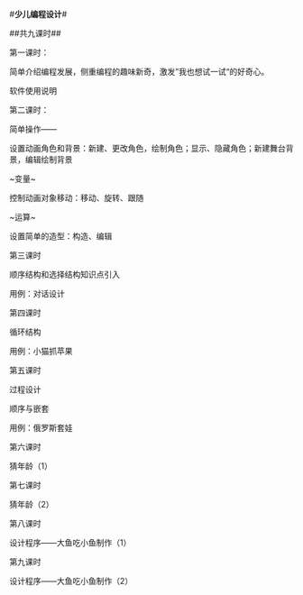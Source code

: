 #**少儿编程设计**#

 ##共九课时##

第一课时：

简单介绍编程发展，侧重编程的趣味新奇，激发”我也想试一试“的好奇心。

软件使用说明

第二课时：

简单操作——

设置动画角色和背景：新建、更改角色，绘制角色；显示、隐藏角色；新建舞台背景，编辑绘制背景

~变量~

控制动画对象移动：移动、旋转、跟随

~运算~

设置简单的造型：构造、编辑

第三课时

顺序结构和选择结构知识点引入

用例：对话设计

第四课时

循环结构

用例：小猫抓苹果

第五课时

过程设计

顺序与嵌套

用例：俄罗斯套娃

第六课时

猜年龄（1）

第七课时

猜年龄（2）

第八课时

设计程序——大鱼吃小鱼制作（1）

第九课时

设计程序——大鱼吃小鱼制作（2）

